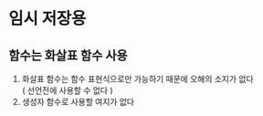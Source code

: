 # 임시 저장용

## 함수는 화살표 함수 사용

1. 화살표 함수는 함수 표현식으로만 가능하기 때문에 오해의 소지가 없다\
   ( 선언전에 사용할 수 없다 )
2. 생성자 함수로 사용할 여지가 없다

##
